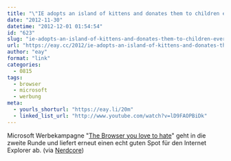 ```yaml
---
title: "\"IE adopts an island of kittens and donates them to children everywhere!!!\""
date: "2012-11-30"
datetime: "2012-12-01 01:54:54"
id: "623"
slug: "ie-adopts-an-island-of-kittens-and-donates-them-to-children-everywhere"
url: "https://eay.cc/2012/ie-adopts-an-island-of-kittens-and-donates-them-to-children-everywhere/"
author: "eay"
format: "link"
categories:
  - 0815
tags:
  - browser
  - microsoft
  - werbung
meta:
  - yourls_shorturl: "https://eay.li/20m"
  - linked_list_url: "http://www.youtube.com/watch?v=lD9FAOPBiDk"
---
```


Microsoft Werbekampagne "[The Browser you love to hate](http://browseryoulovedtohate.com/)" geht in die zweite Runde und liefert erneut einen echt guten Spot für den Internet Explorer ab. (via [Nerdcore](http://www.crackajack.de/2012/11/30/ie10-commercial-is-actually-really-good/))
